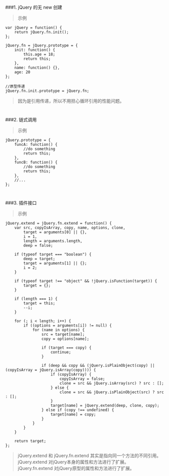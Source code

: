 # 

###1. jQuery 的无 new 创建

> 示例

	var jQuery = function() {
	    return jQuery.fn.init();
	};

	jQuery.fn = jQuery.prototype = {
	    init: function() {
	        this.age = 18;
	        return this;
	    },
	    name: function() {},
	    age: 20
	};

	//原型传递
	jQuery.fn.init.prototype = jQuery.fn;

> 因为是引用传递，所以不用担心循环引用的性能问题。

# 

###2. 链式调用

> 示例

	jQuery.prototype = {
	    funcA: function() {
	        //do something
	        return this;
	    },
	    funcB: function() {
	        //do something
	        return this;
	    },
	    //...
	};

# 

###3. 插件接口

> 示例

	jQuery.extend = jQuery.fn.extend = function() {
	    var src, copyIsArray, copy, name, options, clone,
	        target = arguments[0] || {},
	        i = 1,
	        length = arguments.length,
	        deep = false;

	    if (typeof target === "boolean") {
	        deep = target;
	        target = arguments[1] || {};
	        i = 2;
	    }

	    if (typeof target !== "object" && !jQuery.isFunction(target)) {
	        target = {};
	    }

	    if (length === 1) {
	        target = this;
	        --i;
	    }

	    for (; i < length; i++) {
	        if ((options = arguments[i]) != null) {
	            for (name in options) {
	                src = target[name];
	                copy = options[name];

	                if (target === copy) {
	                    continue;
	                }

	                if (deep && copy && (jQuery.isPlainObject(copy) || (copyIsArray = jQuery.isArray(copy)))) {
	                    if (copyIsArray) {
	                        copyIsArray = false;
	                        clone = src && jQuery.isArray(src) ? src : [];
	                    } else {
	                        clone = src && jQuery.isPlainObject(src) ? src : [];
	                    }
	                    target[name] = jQuery.extend(deep, clone, copy);
	                } else if (copy !== undefined) {
	                    target[name] = copy;
	                }
	            }
	        }
	    }

	    return target;
	};

> jQuery.extend 和 jQuery.fn.extend 其实是指向同一个方法的不同引用。
> jQuery.extend 对jQuery本身的属性和方法进行了扩展。
> jQuery.fn.extend 对jQuery原型的属性和方法进行了扩展。